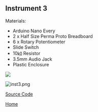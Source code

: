 ## Instrument 3


Materials:

- Arduino Nano Every
- 2 x Half Size Perma Proto Breadboard
- 6 x Rotary Potentiometer
- Slide Switch
- 10㏀ Resistor
- 3.5mm Audio Jack
- Plastic Enclosure




![]({{site.baseurl}}//cymbox3.png)



![inst3.png]({{site.baseurl}}/inst3.png)



[Source Code](https://famousshame.github.io/Cymbox/inst-3-source-code)



[Home](https://famousshame.github.io/Cymbox/)
